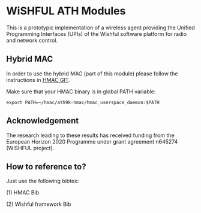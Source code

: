 WiSHFUL ATH Modules
============================

This is a prototypic implementation of a wireless agent providing the Unified
Programming Interfaces (UPIs) of the Wishful software platform for
radio and network control.

## Hybrid MAC

In order to use the hybrid MAC (part of this module) please follow the
instructions in [HMAC GIT](https://github.com/szehl/ath9k-hmac).

Make sure that your HMAC binary is in global PATH variable:

    export PATH=~/hmac/ath9k-hmac/hmac_userspace_daemon:$PATH

## Acknowledgement

The research leading to these results has received funding from the European
Horizon 2020 Programme under grant agreement n645274 (WiSHFUL project).

## How to reference to?

Just use the following bibtex:

(1) HMAC Bib

(2) Wishful framework Bib